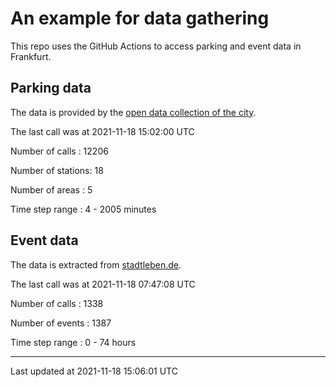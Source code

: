 # An example for data gathering

This repo uses the GitHub Actions to access parking and event data in Frankfurt.

## Parking data
The data is provided by the [open data collection of the city](https://www.offenedaten.frankfurt.de/).

The last call was at 2021-11-18 15:02:00 UTC

Number of calls   : 12206

Number of stations:    18

Number of areas   :     5

Time step range   :     4 -  2005 minutes


## Event data
The data is extracted from [stadtleben.de](https://stadtleben.de/frankfurt/).

The last call was at 2021-11-18 07:47:08 UTC

Number of calls   : 1338

Number of events  : 1387

Time step range   :    0 -   74 hours


----

Last updated at 2021-11-18 15:06:01 UTC
